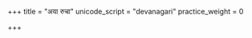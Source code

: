 +++
title = "अया रुचा"
unicode_script = "devanagari"
practice_weight = 0

+++
<div class="js_include" url="/vedAH/sAma/paravastu-saama/devaH/somaH/ayA-ruchA/"  newLevelForH1="1" includeTitle="true"> </div>